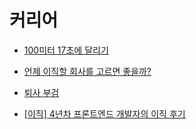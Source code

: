# 커리어

- [100미터 17초에 달리기](https://jojoldu.tistory.com/719)

- [언제 이직할 회사를 고르면 좋을까?](https://jojoldu.tistory.com/778)

- [퇴사 부검](https://techblog.woowahan.com/2723/)

- [[이직] 4년차 프론트엔드 개발자의 이직 후기](https://all-dev-kang.tistory.com/m/entry/이직-4년차-프론트엔드-개발자의-이직-후기)
